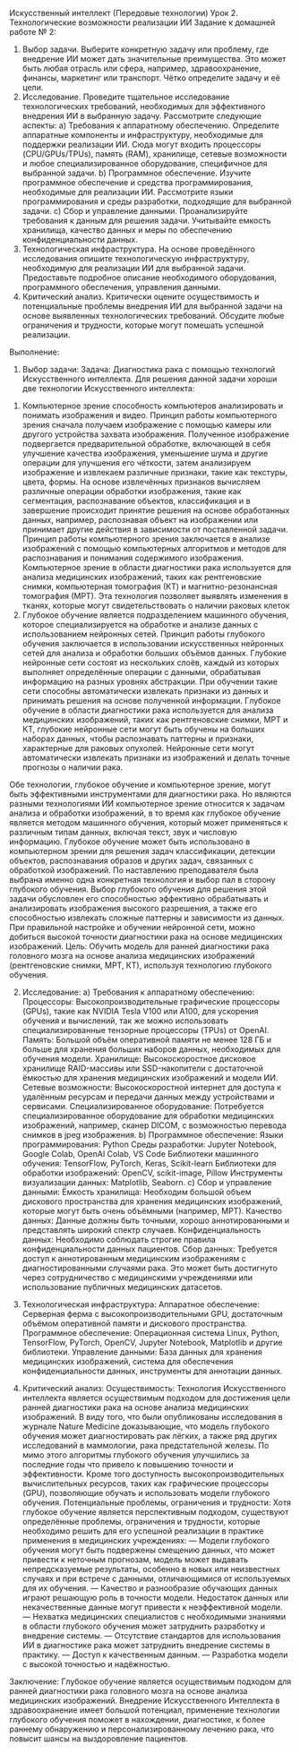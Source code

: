 Искусственный интеллект (Передовые технологии)
Урок 2. Технологические возможности реализации ИИ
Задание к домашней работе № 2:
1. Выбор задачи. Выберите конкретную задачу или проблему, где внедрение ИИ может дать значительные преимущества. Это может быть любая отрасль или сфера, например, здравоохранение, финансы, маркетинг или транспорт. Чётко определите задачу и её цели.
2. Исследование. Проведите тщательное исследование технологических требований, необходимых для эффективного внедрения ИИ в выбранную задачу. Рассмотрите следующие аспекты:
a) Требования к аппаратному обеспечению. Определите аппаратные компоненты и инфраструктуру, необходимые для поддержки реализации ИИ. Сюда могут входить процессоры (CPU/GPUs/TPUs), память (RAM), хранилище, сетевые возможности и любое специализированное оборудование, специфичное для выбранной задачи.
b) Программное обеспечение. Изучите программное обеспечение и средства программирования, необходимые для реализации ИИ. Рассмотрите языки программирования и среды разработки, подходящие для выбранной задачи.
c) Сбор и управление данными. Проанализируйте требования к данным для решения задачи. Учитывайте емкость хранилища, качество данных и меры по обеспечению конфиденциальности данных.
3. Технологическая инфраструктура. На основе проведённого исследования опишите технологическую инфраструктуру, необходимую для реализации ИИ для выбранной задачи. Предоставьте подробное описание необходимого оборудования, программного обеспечения, управления данными.
4. Критический анализ. Критически оцените осуществимость и потенциальные проблемы внедрения ИИ для выбранной задачи на основе выявленных технологических требований. Обсудите любые ограничения и трудности, которые могут помешать успешной реализации.

Выполнение:

1. Выбор задачи:
Задача: Диагностика рака с помощью технологий Искусственного интеллекта.
Для решения данной задачи хороши две технологии Искусственного интеллекта:
1) Компьютерное зрение способность компьютеров анализировать и понимать изображения и видео. Принцип работы компьютерного зрения сначала получаем изображение с помощью камеры или другого устройства захвата изображения. Полученное изображение подвергается предварительной обработке, включающей в себя улучшение качества изображения, уменьшение шума и другие операции для улучшения его чёткости, затем анализируем изображение и извлекаем различные признаки, такие как текстуры, цвета, формы. На основе извлечённых признаков вычисляем различные операции обработки изображения, такие как сегментация, распознавание объектов, классификация и в завершение происходит принятие решения на основе обработанных данных, например, распознавая объект на изображении или принимает другие действия в зависимости от поставленной задачи.
Принцип работы компьютерного зрения заключается в анализе изображений с помощью компьютерных алгоритмов и методов для распознавания и понимания содержимого изображения.
Компьютерное зрение в области диагностики рака используется для анализа медицинских изображений, таких как рентгеновские снимки, компьютерная томография (КТ) и магнитно-резонансная томография (МРТ). Эта технология позволяет выявлять изменения в тканях, которые могут свидетельствовать о наличии раковых клеток
2) Глубокое обучение является подразделением машинного обучения, которое специализируется на обработке и анализе данных с использованием нейронных сетей.
Принцип работы глубокого обучения заключается в использовании искусственных нейронных сетей для анализа и обработки больших объёмов данных. Глубокие нейронные сети состоят из нескольких слоёв, каждый из которых выполняет определённые операции с данными, обрабатывая информацию на разных уровнях абстракции. При обучении такие сети способны автоматически извлекать признаки из данных и принимать решения на основе полученной информации.
Глубокое обучение в области диагностики рака используется для анализа медицинских изображений, таких как рентгеновские снимки, МРТ и КТ, глубокие нейронные сети могут быть обучены на больших наборах данных, чтобы распознавать паттерны и признаки, характерные для раковых опухолей. Нейронные сети могут автоматически извлекать признаки из изображений и делать точные прогнозы о наличии рака.

Обе технологии, глубокое обучение и компьютерное зрение, могут быть эффективными инструментами для диагностики рака. Но являются разными технологиями ИИ компьютерное зрение относится к задачам анализа и обработки изображений, в то время как глубокое обучение является методом машинного обучения, который может применяться к различным типам данных, включая текст, звук и числовую информацию. Глубокое обучение может быть использовано в компьютерном зрении для решения задач классификации, детекции объектов, распознавания образов и других задач, связанных с обработкой изображений.
По наставлению преподавателя была выбрана именно одна конкретная технология и выбор пал в сторону глубокого обучения. Выбор глубокого обучения для решения этой задачи обусловлен его способностью эффективно обрабатывать и анализировать изображения высокого разрешения, а также его способностью извлекать сложные паттерны и зависимости из данных. При правильной настройке и обучении нейронной сети, можно добиться высокой точности диагностики рака на основе медицинских изображений.
Цель: 
Обучить модель для ранней диагностики рака головного мозга на основе анализа медицинских изображений (рентгеновские снимки, МРТ, КТ), используя технологию глубокого обучения.


2. Исследование:
a) Требования к аппаратному обеспечению:
Процессоры:
Высокопроизводительные графические процессоры (GPUs), такие как NVIDIA Tesla V100 или A100, для ускорения обучения и вычислений, так же можно использовать специализированные тензорные процессоры (TPUs) от OpenAI.
Память: 
Большой объём оперативной памяти не менее 128 ГБ и больше для хранения больших наборов данных, необходимых для обучения модели.
Хранилище: 
Высокоскоростное дисковое хранилище RAID-массивы или SSD-накопители с достаточной ёмкостью для хранения медицинских изображений и модели ИИ.
Сетевые возможности: 
Высокоскоростной интернет для доступа к удалённым ресурсам и передачи данных между устройствами и сервисами.
Специализированное оборудование: 
Потребуется специализированное оборудование для обработки медицинских изображений, например, сканер DICOM, с возможностью перевода снимков в jpeg изображения.
b) Программное обеспечение:
Языки программирования: 
Python
Среды разработки: 
Jupyter Notebook, Google Colab, OpenAI Colab, VS Code
Библиотеки машинного обучения: 
TensorFlow, PyTorch, Keras, Scikit-learn
Библиотеки для обработки изображений:
OpenCV, scikit-image, Pillow
Инструменты визуализации данных: 
Matplotlib, Seaborn.
c) Сбор и управление данными:
Ёмкость хранилища: 
Необходим большой объем дискового пространства для хранения медицинских изображений, которые могут быть очень объёмными (например, МРТ).
Качество данных:
Данные должны быть точными, хорошо аннотированными и представлять широкий спектр случаев.
Конфиденциальность данных: 
Необходимо соблюдать строгие правила конфиденциальности данных пациентов.
Сбор данных: 
Требуется доступ к аннотированным медицинским изображениям с диагностированными случаями рака. Это может быть достигнуто через сотрудничество с медицинскими учреждениями или использование публичных медицинских датасетов.

3. Технологическая инфраструктура:
Аппаратное обеспечение: 
Серверная ферма с высокопроизводительными GPU, достаточным объёмом оперативной памяти и дискового пространства.
Программное обеспечение: 
Операционная система Linux, Python, TensorFlow, PyTorch, OpenCV, Jupyter Notebook, Matplotlib и другие библиотеки.
Управление данными: 
База данных для хранения медицинских изображений, система для обеспечения конфиденциальности данных, инструменты для аннотации данных.
4. Критический анализ:
Осуществимость:
Технология Искусственного интеллекта является осуществимым подходом для достижения цели ранней диагностики рака на основе анализа медицинских изображений. В виду того, что были опубликованы исследования в журнале Nature Medicine доказывающие, что модель глубокого обучения может диагностировать рак лёгких, а также ряд других исследований в маммологии, рака предстательной железы. По мимо этого алгоритмы глубокого обучения улучшились за последние годы что привело к повышению точности и эффективности. Кроме того доступность высокопроизводительных вычислительных ресурсов, таких как графические процессоры (GPU), позволяющие обучать и использовать модели глубокого обучения.
Потенциальные проблемы, ограничения и трудности: 
Хотя глубокое обучение является перспективным подходом, существуют определённые проблемы, ограничения и трудности, которые необходимо решить для его успешной реализации в практике применения в медицинских учреждениях:
— Модели глубокого обучения могут быть подвержены смещению данных, что может привести к неточным прогнозам, модель может выдавать непредсказуемые результаты, особенно в новых или неизвестных случаях и  при встрече с данными, отличающимися от используемых для их обучения.
— Качество и разнообразие обучающих данных играют решающую роль в точности модели. Недостаток данных или некачественные данные могут привести к неэффективной модели.
— Нехватка медицинских специалистов с необходимыми знаниями в области глубокого обучения может затруднить разработку и внедрение системы.
— Отсутствие стандартов для использования ИИ в диагностике рака может затруднить внедрение системы в практику.
— Доступ к качественным данным.
— Разработка модели с высокой точностью и надёжностью.

Заключение:
     Глубокое обучение является осуществимым подходом для ранней диагностики рака головного мозга на основе анализа медицинских изображений.  Внедрение Искусственного Интеллекта в здравоохранение имеет большой потенциал, применение технологии глубокого обучения поможет в нахождении, диагностике, к более раннему обнаружению и   персонализированному лечению рака, что повысит шансы на выздоровление пациентов. 
